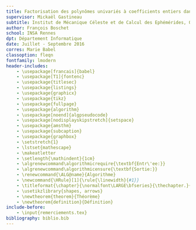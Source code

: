 ```yaml
---
title: Factorisation des polynômes univariés à coefficients entiers dans TRIP
supervisor: Mickaël Gastineau
subtitle: Institut de Mécanique Céleste et de Calcul des Ephémérides, Observatoire de Paris
author: François Boschet
school: INSA Rennes
dpt: Département Informatique
date: Juillet - Septembre 2016
corres: Marie Babel
classoption: fleqn
fontfamily: lmodern
header-includes:
    - \usepackage[francais]{babel}
    - \usepackage[T1]{fontenc}
    - \usepackage{titlesec}
    - \usepackage{listings}
    - \usepackage{graphicx}
    - \usepackage{tikz}
    - \usepackage{fullpage}
    - \usepackage{algorithm}
    - \usepackage[noend]{algpseudocode}
    - \usepackage[nodisplayskipstretch]{setspace}
    - \usepackage{amsthm}
    - \usepackage{subcaption}
	- \usepackage{graphbox}
    - \setstretch{1}
    - \lstset{mathescape}
    - \makeatletter
    - \setlength{\mathindent}{1cm}
    - \algrenewcommand\algorithmicrequire{\textbf{Entr\'ee:}}
    - \algrenewcommand\algorithmicensure{\textbf{Sortie:}}
    - \renewcommand{\ALG@name}{Algorithme}
    - \newcommand{\HRule}[1]{\rule{\linewidth}{#1}}
    - \titleformat{\chapter}{\normalfont\LARGE\bfseries}{\thechapter.}{1em}{}
    - \usetikzlibrary{shapes, arrows}
    - \newtheorem{theorem}{Théorème}
    - \newtheorem{definition}{Définition}
include-before:
    - \input{remerciements.tex}
bibliography: biblio.bib
---
```



